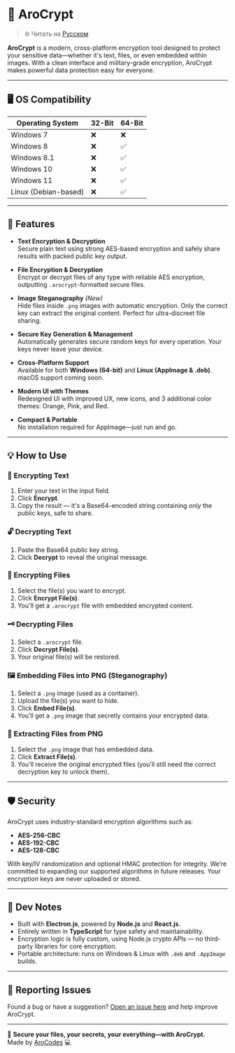 # 🔐 AroCrypt
> 🌐 Читать на [Русском](README.ru.md)

**AroCrypt** is a modern, cross-platform encryption tool designed to protect your sensitive data—whether it's text, files, or even embedded within images. With a clean interface and military-grade encryption, AroCrypt makes powerful data protection easy for everyone.

---

## 🖥️ OS Compatibility

| Operating System | 32-Bit | 64-Bit |
|------------------|--------|--------|
| Windows 7        | ❌     | ❌     |
| Windows 8        | ❌     | ✅     |
| Windows 8.1      | ❌     | ✅     |
| Windows 10       | ❌     | ✅     |
| Windows 11       | ❌     | ✅     |
| Linux (Debian-based) | ❌ | ✅  |

---

## 🚀 Features

- **Text Encryption & Decryption**  
  Secure plain text using strong AES-based encryption and safely share results with packed public key output.

- **File Encryption & Decryption**  
  Encrypt or decrypt files of any type with reliable AES encryption, outputting `.arocrypt`-formatted secure files.

- **Image Steganography** *(New)*  
  Hide files inside `.png` images with automatic encryption. Only the correct key can extract the original content. Perfect for ultra-discreet file sharing.

- **Secure Key Generation & Management**  
  Automatically generates secure random keys for every operation. Your keys never leave your device.

- **Cross-Platform Support**  
  Available for both **Windows (64-bit)** and **Linux (AppImage & .deb)**. macOS support coming soon.

- **Modern UI with Themes**  
  Redesigned UI with improved UX, new icons, and 3 additional color themes: Orange, Pink, and Red.

- **Compact & Portable**  
  No installation required for AppImage—just run and go.

---

## 💡 How to Use

### 🔏 Encrypting Text
1. Enter your text in the input field.
2. Click **Encrypt**.
3. Copy the result — it's a Base64-encoded string containing *only* the public keys, safe to share.

### 🔓 Decrypting Text
1. Paste the Base64 public key string.
2. Click **Decrypt** to reveal the original message.

### 📁 Encrypting Files
1. Select the file(s) you want to encrypt.
2. Click **Encrypt File(s)**.
3. You'll get a `.arocrypt` file with embedded encrypted content.

### 🗝️ Decrypting Files
1. Select a `.arocrypt` file.
2. Click **Decrypt File(s)**.
3. Your original file(s) will be restored.

### 🖼️ Embedding Files into PNG (Steganography)
1. Select a `.png` image (used as a container).
2. Upload the file(s) you want to hide.
3. Click **Embed File(s)**.
4. You’ll get a `.png` image that secretly contains your encrypted data.

### 🧩 Extracting Files from PNG
1. Select the `.png` image that has embedded data.
2. Click **Extract File(s)**.
3. You'll receive the original encrypted files (you’ll still need the correct decryption key to unlock them).

---

## 🛡️ Security

AroCrypt uses industry-standard encryption algorithms such as:

- **AES-256-CBC**
- **AES-192-CBC**
- **AES-128-CBC**

With key/IV randomization and optional HMAC protection for integrity. We’re committed to expanding our supported algorithms in future releases. Your encryption keys are never uploaded or stored.

---

## 🧪 Dev Notes

- Built with **Electron.js**, powered by **Node.js** and **React.js**.
- Entirely written in **TypeScript** for type safety and maintainability.
- Encryption logic is fully custom, using Node.js crypto APIs — no third-party libraries for core encryption.
- Portable architecture: runs on Windows & Linux with `.deb` and `.AppImage` builds.

---

## 🐛 Reporting Issues

Found a bug or have a suggestion? [Open an issue here](https://github.com/OfficialAroCodes/AroCrypt/issues) and help improve AroCrypt.

---

🔐 **Secure your files, your secrets, your everything—with AroCrypt.**  
Made by [AroCodes](https://github.com/OfficialAroCodes) 💻